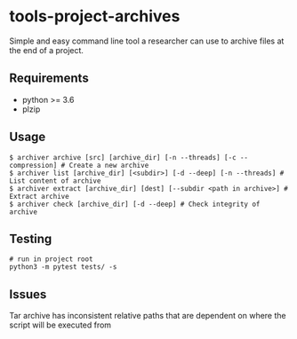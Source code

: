 # tools-project-archives

Simple and easy command line tool a researcher can use to archive files at the end of a project.

## Requirements

-   python >= 3.6
-   plzip

## Usage

```
$ archiver archive [src] [archive_dir] [-n --threads] [-c --compression] # Create a new archive
$ archiver list [archive_dir] [<subdir>] [-d --deep] [-n --threads] # List content of archive
$ archiver extract [archive_dir] [dest] [--subdir <path in archive>] # Extract archive
$ archiver check [archive_dir] [-d --deep] # Check integrity of archive
```

## Testing

```
# run in project root
python3 -m pytest tests/ -s
```

## Issues

Tar archive has inconsistent relative paths that are dependent on where the script will be executed from

